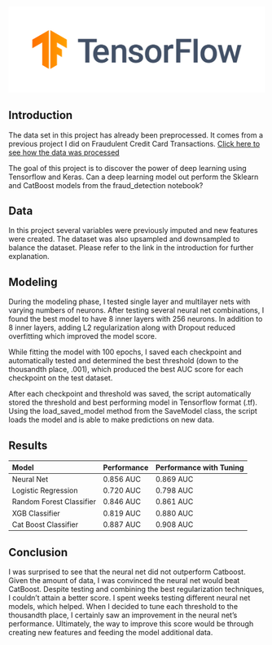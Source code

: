 ![alt text](https://github.com/kirahman2/tensorflow_classification/blob/master/images/tensorflow.png)

## Introduction
The data set in this project has already been preprocessed. It comes from a previous project I did on Fraudulent Credit Card Transactions. [Click here to see how the data was processed](https://github.com/kirahman2/fraud_detection/blob/master/README.md)

The goal of this project is to discover the power of deep learning using Tensorflow and Keras. Can a deep learning model out perform the Sklearn and CatBoost models from the fraud_detection notebook? 

## Data
In this project several variables were previously imputed and new features were created. The dataset was also upsampled and downsampled to balance the dataset. Please refer to the link in the introduction for further explanation.

## Modeling
During the modeling phase, I tested single layer and multilayer nets with varying numbers of neurons. After testing several neural net combinations, I found the best model to have 8 inner layers with 256 neurons. In addition to 8 inner layers, adding L2 regularization along with Dropout reduced overfitting which improved the model score. 

While fitting the model with 100 epochs, I saved each checkpoint and automatically tested and determined the best threshold (down to the thousandth place, .001), which produced the best AUC score for each checkpoint on the test dataset. 

After each checkpoint and threshold was saved, the script automatically stored the threshold and best performing model in Tensorflow format (.tf). Using the load_saved_model method from the SaveModel class, the script loads the model and is able to  make predictions on new data. 

## Results
| Model   | Performance | Performance with Tuning | 
| :------------- |:-------------|:-----|
| Neural Net | 0.856 AUC| 0.869 AUC|
| Logistic Regression | 0.720 AUC| 0.798 AUC|
| Random Forest Classifier | 0.846 AUC| 0.861 AUC|
| XGB Classifier     | 0.819 AUC| 0.880 AUC|
| Cat Boost Classifier | 0.887 AUC| 0.908 AUC|

## Conclusion
I was surprised to see that the neural net did not outperform Catboost. Given the amount of data, I was convinced the neural net would beat CatBoost. Despite testing and combining the best regularization techniques, I couldn’t attain a better score. I spent weeks testing different neural net models, which helped. When I decided to tune each threshold to the thousandth place, I certainly saw an improvement in the neural net’s performance. Ultimately, the way to improve this score would be through creating new features and feeding the model additional data. 

